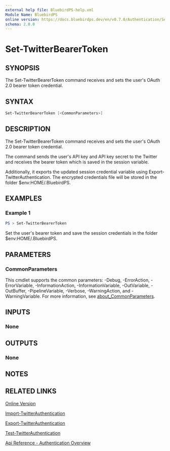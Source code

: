```yaml
---
external help file: BluebirdPS-help.xml
Module Name: BluebirdPS
online version: https://docs.bluebirdps.dev/en/v0.7.0/Authentication/Set-TwitterBearerToken
schema: 2.0.0
---
```


# Set-TwitterBearerToken

## SYNOPSIS

The Set-TwitterBearerToken command receives and sets the user's OAuth 2.0 bearer token credential.

## SYNTAX

```powershell
Set-TwitterBearerToken [<CommonParameters>]
```

## DESCRIPTION

The Set-TwitterBearerToken command receives and sets the user's OAuth 2.0 bearer token credential.

The command sends the user's API key and API key secret to the Twitter and receives the bearer token which is saved in the session variable.

Additionally, it exports the updated session credential variable using Export-TwitterAuthentication.
The encrypted credentials file will be stored in the folder $env:HOME/.BluebirdPS.

## EXAMPLES

### Example 1

```powershell
PS > Set-TwitterBearerToken
```

Set the user's bearer token and save the session credentials in the folder $env:HOME/.BluebirdPS.

## PARAMETERS

### CommonParameters

This cmdlet supports the common parameters: -Debug, -ErrorAction, -ErrorVariable, -InformationAction, -InformationVariable, -OutVariable, -OutBuffer, -PipelineVariable, -Verbose, -WarningAction, and -WarningVariable. For more information, see [about_CommonParameters](http://go.microsoft.com/fwlink/?LinkID=113216).

## INPUTS

### None

## OUTPUTS

### None

## NOTES

## RELATED LINKS

[Online Version](https://docs.bluebirdps.dev/en/v0.7.0/Authentication/Set-TwitterBearerToken)

[Import-TwitterAuthentication](https://docs.bluebirdps.dev/en/v0.7.0/Authentication/Import-TwitterAuthentication)

[Export-TwitterAuthentication](https://docs.bluebirdps.dev/en/v0.7.0/Authentication/Export-TwitterAuthentication)

[Test-TwitterAuthentication](https://docs.bluebirdps.dev/en/v0.7.0/Authentication/Test-TwitterAuthentication)

[Api Reference - Authentication Overview](https://developer.twitter.com/en/docs/authentication/overview)
